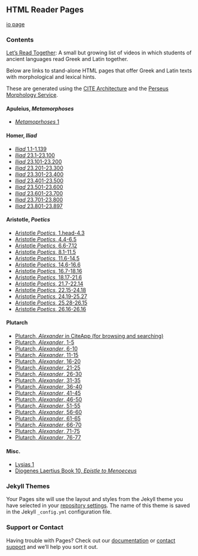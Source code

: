 ## HTML Reader Pages

[io page](https://furman-university-editions.github.io/Readers/)

### Contents

[Let’s Read Together](lets_read.md): A small but growing list of videos in which students of ancient languages read Greek and Latin together.

Below are links to stand-alone HTML pages that offer Greek and Latin texts with morphological and lexical hints.

These are generated using the [CITE Architecture](http://cite-architecture.org) and the [Perseus Morphology Service](https://sites.tufts.edu/perseusupdates/2012/11/01/morphology-service-beta/).


#### Apuleius, *Metamorphoses*

- [*Metamoprhoses* 1](Apuleius/apuleius_01.html)

#### Homer, *Iliad*

- [*Iliad* 1.1-1.139](Iliad/Iliad_1_part1.html)
- [*Iliad* 23.1-23.100](Iliad/Iliad_23_1.html)
- [*Iliad* 23.101-23.200](Iliad/Iliad_23_2.html)
- [*Iliad* 23.201-23.300](Iliad/Iliad_23_3.html)
- [*Iliad* 23.301-23.400](Iliad/Iliad_23_4.html)
- [*Iliad* 23.401-23.500](Iliad/Iliad_23_5.html)
- [*Iliad* 23.501-23.600](Iliad/Iliad_23_6.html)
- [*Iliad* 23.601-23.700](Iliad/Iliad_23_7.html)
- [*Iliad* 23.701-23.800](Iliad/Iliad_23_8.html)
- [*Iliad* 23.801-23.897](Iliad/Iliad_23_9.html)

#### Aristotle, *Poetics*

- [Aristotle *Poetics*, 1.head-4.3](Aristotle/Aristotle_Poetics0.html)
- [Aristotle *Poetics*, 4.4-6.5](Aristotle/Aristotle_Poetics1.html)
- [Aristotle *Poetics*, 6.6-7.12](Aristotle/Aristotle_Poetics2.html)
- [Aristotle *Poetics*, 8.1-11.5](Aristotle/Aristotle_Poetics3.html)
- [Aristotle *Poetics*, 11.6-14.5](Aristotle/Aristotle_Poetics4.html)
- [Aristotle *Poetics*, 14.6-16.6](Aristotle/Aristotle_Poetics5.html)
- [Aristotle *Poetics*, 16.7-18.16](Aristotle/Aristotle_Poetics6.html)
- [Aristotle *Poetics*, 18.17-21.6](Aristotle/Aristotle_Poetics7.html)
- [Aristotle *Poetics*, 21.7-22.14](Aristotle/Aristotle_Poetics8.html)
- [Aristotle *Poetics*, 22.15-24.18](Aristotle/Aristotle_Poetics9.html)
- [Aristotle *Poetics*, 24.19-25.27](Aristotle/Aristotle_Poetics10.html)
- [Aristotle *Poetics*, 25.28-26.15](Aristotle/Aristotle_Poetics11.html)
- [Aristotle *Poetics*, 26.16-26.16](Aristotle/Aristotle_Poetics12.html)

#### Plutarch

- [Plutarch, *Alexander* in CiteApp (for browsing and searching)](Plutarch/citeApp.html)
- [Plutarch, *Alexander*, 1-5 ](Plutarch/Plut_Alex_1_5.html)
- [Plutarch, *Alexander*, 6-10](Plutarch/Plut_Alex_6_10.html)
- [Plutarch, *Alexander*, 11-15](Plutarch/Plut_Alex_11–15.html)
- [Plutarch, *Alexander*, 16-20](Plutarch/Plut_Alex_16–20.html)
- [Plutarch, *Alexander*, 21-25](Plutarch/Plut_Alex_21–25.html)
- [Plutarch, *Alexander*, 26-30](Plutarch/Plut_Alex_26–30.html)
- [Plutarch, *Alexander*, 31-35](Plutarch/Plut_Alex_31–35.html)
- [Plutarch, *Alexander*, 36-40](Plutarch/Plut_Alex_36–40.html)
- [Plutarch, *Alexander*, 41-45](Plutarch/Plut_Alex_41–45.html)
- [Plutarch, *Alexander*, 46-50](Plutarch/Plut_Alex_46–50.html)
- [Plutarch, *Alexander*, 51-55](Plutarch/Plut_Alex_51–55.html)
- [Plutarch, *Alexander*, 56-60](Plutarch/Plut_Alex_56–60.html)
- [Plutarch, *Alexander*, 61-65](Plutarch/Plut_Alex_61–65.html)
- [Plutarch, *Alexander*, 66-70](Plutarch/Plut_Alex_66–70.html)
- [Plutarch, *Alexander*, 71-75](Plutarch/Plut_Alex_71–75.html)
- [Plutarch, *Alexander*, 76-77](Plutarch/Plut_Alex_76–77.html)

#### Misc.

- [Lysias 1](Misc/lysias_1.html)
- [Diogenes Laertius Book 10, *Epistle to Menoeceus*](Misc/diogenes_menoeceus.html)


### Jekyll Themes

Your Pages site will use the layout and styles from the Jekyll theme you have selected in your [repository settings](https://github.com/Furman-University-Editions/Readers/settings). The name of this theme is saved in the Jekyll `_config.yml` configuration file.

### Support or Contact

Having trouble with Pages? Check out our [documentation](https://help.github.com/categories/github-pages-basics/) or [contact support](https://github.com/contact) and we’ll help you sort it out.
